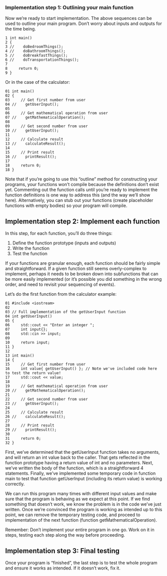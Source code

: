 ### Implementation step 1: Outlining your main function

Now we’re ready to start implementation. The above sequences can be used to outline your main program. Don’t worry about inputs and outputs for the time being.
```
1 int main()
2 {
3 //    doBedroomThings();
4 //    doBathroomThings();
5 //    doBreakfastThings();
6 //    doTransportationThings();
7
8     return 0;
9 }
```

Or in the case of the calculator:

```
01 int main()
02 {
03     // Get first number from user
04 //    getUserInput();
05
06     // Get mathematical operation from user
07 //    getMathematicalOperation();
08
09     // Get second number from user
10 //    getUserInput();
11
12     // Calculate result
13 //    calculateResult();
14
15     // Print result
16 //    printResult();
17
18     return 0;
18 }
```
Note that if you’re going to use this “outline” method for constructing your programs, your functions won’t compile because the definitions don’t exist yet. Commenting out the function calls until you’re ready to implement the function definitions is one way to address this (and the way we’ll show here). Alternatively, you can stub out your functions (create placeholder functions with empty bodies) so your program will compile.

## Implementation step 2: Implement each function
In this step, for each function, you’ll do three things:

1. Define the function prototype (inputs and outputs)
2. Write the function
3. Test the function

If your functions are granular enough, each function should be fairly simple and straightforward. If a given function still seems overly-complex to implement, perhaps it needs to be broken down into subfunctions that can be more easily implemented (or it’s possible you did something in the wrong order, and need to revisit your sequencing of events).

Let’s do the first function from the calculator example:

```
01 #include <iostream>
02
03 // Full implementation of the getUserInput function
04 int getUserInput()
05 {
06     std::cout << "Enter an integer ";
07     int input{};
08     std::cin >> input;
09
10     return input;
11 }
12
13 int main()
14 {
15     // Get first number from user
16     int value{ getUserInput() }; // Note we've included code here to test the return value!
17     std::cout << value;
18
19     // Get mathematical operation from user
20 //    getMathematicalOperation();
21
22     // Get second number from user
23 //    getUserInput();
24
25     // Calculate result
26 //    calculateResult();
27
28     // Print result
29 //    printResult();
30
31     return 0;
32 }
```

First, we’ve determined that the getUserInput function takes no arguments, and will return an int value back to the caller. That gets reflected in the function prototype having a return value of int and no parameters. Next, we’ve written the body of the function, which is a straightforward 4 statements. Finally, we’ve implemented some temporary code in function main to test that function getUserInput (including its return value) is working correctly.

We can run this program many times with different input values and make sure that the program is behaving as we expect at this point. If we find something that doesn’t work, we know the problem is in the code we’ve just written. Once we’re convinced the program is working as intended up to this point, we can remove the temporary testing code, and proceed to implementation of the next function (function getMathematicalOperation).

Remember: Don’t implement your entire program in one go. Work on it in steps, testing each step along the way before proceeding.

## Implementation step 3: Final testing

Once your program is “finished”, the last step is to test the whole program and ensure it works as intended. If it doesn’t work, fix it.


